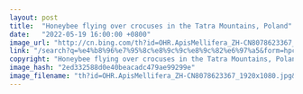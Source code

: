 ```yaml
---
layout: post
title:  "Honeybee flying over crocuses in the Tatra Mountains, Poland"
date:   "2022-05-19 16:00:00 +0800"
image_url: "http://cn.bing.com/th?id=OHR.ApisMellifera_ZH-CN8078623367_1920x1080.jpg&rf=LaDigue_1920x1080.jpg&pid=hp"
link: "/search?q=%e4%b8%96%e7%95%8c%e8%9c%9c%e8%9c%82%e6%97%a5&form=hpcapt&mkt=zh-cn"
copyright: "Honeybee flying over crocuses in the Tatra Mountains, Poland (© Mirek Kijewski/Getty Images)"
image_hash: "2ed332588d0e40beacadc479ae99299e"
image_filename: "th?id=OHR.ApisMellifera_ZH-CN8078623367_1920x1080.jpg&rf=LaDigue_1920x1080.jpg&pid=hp"
---
```

